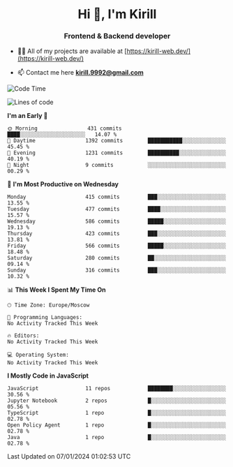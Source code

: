 <h1 align="center">Hi 👋, I'm Kirill</h1>
<h3 align="center">Frontend & Backend developer</h3>

- 👨‍💻 All of my projects are available at [https://kirill-web.dev/](https://kirill-web.dev/)

- 📫 Contact me here **kirill.9992@gmail.com**











<!--START_SECTION:waka-->
![Code Time](http://img.shields.io/badge/Code%20Time-1%2C617%20hrs%2059%20mins-blue)

![Lines of code](https://img.shields.io/badge/From%20Hello%20World%20I%27ve%20Written-4.5%20million%20lines%20of%20code-blue)

**I'm an Early 🐤** 

```text
🌞 Morning                431 commits         ████░░░░░░░░░░░░░░░░░░░░░   14.07 % 
🌆 Daytime                1392 commits        ███████████░░░░░░░░░░░░░░   45.45 % 
🌃 Evening                1231 commits        ██████████░░░░░░░░░░░░░░░   40.19 % 
🌙 Night                  9 commits           ░░░░░░░░░░░░░░░░░░░░░░░░░   00.29 % 
```
📅 **I'm Most Productive on Wednesday** 

```text
Monday                   415 commits         ███░░░░░░░░░░░░░░░░░░░░░░   13.55 % 
Tuesday                  477 commits         ████░░░░░░░░░░░░░░░░░░░░░   15.57 % 
Wednesday                586 commits         █████░░░░░░░░░░░░░░░░░░░░   19.13 % 
Thursday                 423 commits         ███░░░░░░░░░░░░░░░░░░░░░░   13.81 % 
Friday                   566 commits         █████░░░░░░░░░░░░░░░░░░░░   18.48 % 
Saturday                 280 commits         ██░░░░░░░░░░░░░░░░░░░░░░░   09.14 % 
Sunday                   316 commits         ███░░░░░░░░░░░░░░░░░░░░░░   10.32 % 
```


📊 **This Week I Spent My Time On** 

```text
🕑︎ Time Zone: Europe/Moscow

💬 Programming Languages: 
No Activity Tracked This Week

🔥 Editors: 
No Activity Tracked This Week

💻 Operating System: 
No Activity Tracked This Week
```

**I Mostly Code in JavaScript** 

```text
JavaScript               11 repos            ████████░░░░░░░░░░░░░░░░░   30.56 % 
Jupyter Notebook         2 repos             █░░░░░░░░░░░░░░░░░░░░░░░░   05.56 % 
TypeScript               1 repo              █░░░░░░░░░░░░░░░░░░░░░░░░   02.78 % 
Open Policy Agent        1 repo              █░░░░░░░░░░░░░░░░░░░░░░░░   02.78 % 
Java                     1 repo              █░░░░░░░░░░░░░░░░░░░░░░░░   02.78 % 
```




 Last Updated on 07/01/2024 01:02:53 UTC
<!--END_SECTION:waka-->
